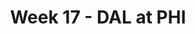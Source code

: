 ---
layout: game
title: Week 17 - DAL at PHI
season: 2017
game_id: 2017_17_DAL_PHI
away_team: DAL
home_team: PHI
---